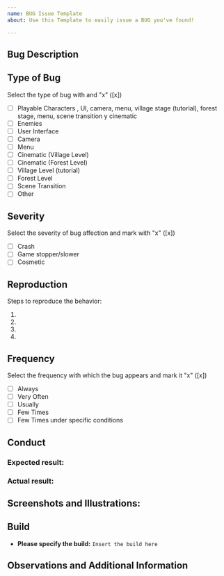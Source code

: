 ```yaml
---
name: BUG Issue Template
about: Use this Template to easily issue a BUG you've found!

---
```


## Bug Description


## Type of Bug 
Select the type of bug with and "x" ([x])

* [ ] Playable Characters , UI, camera, menu, village stage (tutorial), forest stage, menu, scene transition y cinematic 
* [ ] Enemies 
* [ ] User Interface 
* [ ] Camera 
* [ ] Menu 
* [ ] Cinematic (Village Level)
* [ ] Cinematic (Forest Level)
* [ ] Village Level (tutorial)
* [ ] Forest Level
* [ ] Scene Transition 
* [ ] Other

## Severity
Select the severity of bug affection and mark with "x" ([x])

- [ ] Crash 
- [ ] Game stopper/slower
- [ ] Cosmetic 

## Reproduction
Steps to reproduce the behavior:

 1. 
 
 2. 
 
 3. 

 4. 

## Frequency
Select the frequency with which the bug appears and mark it "x" ([x])

* [ ] Always
* [ ] Very Often
* [ ] Usually
* [ ] Few Times
* [ ] Few Times under specific conditions

## Conduct 
### Expected result:


### Actual result:


## Screenshots and Illustrations:


## Build
- **Please specify the build:** ``Insert the build here``


## Observations and Additional Information
